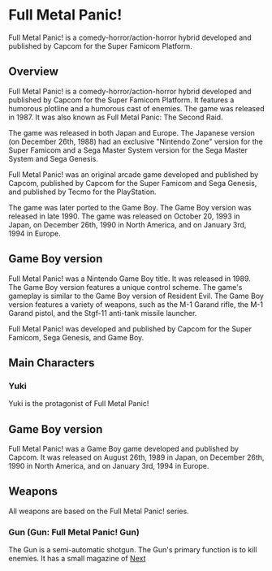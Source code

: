 # Full Metal Panic!

Full Metal Panic! is a comedy-horror/action-horror hybrid developed and published by Capcom for the Super Famicom Platform.

## Overview

Full Metal Panic! is a comedy-horror/action-horror hybrid developed and published by Capcom for the Super Famicom Platform. It features a humorous plotline and a humorous cast of enemies. The game was released in 1987. It was also known as Full Metal Panic: The Second Raid.

The game was released in both Japan and Europe. The Japanese version (on December 26th, 1988) had an exclusive "Nintendo Zone" version for the Super Famicom and a Sega Master System version for the Sega Master System and Sega Genesis.

Full Metal Panic! was an original arcade game developed and published by Capcom, published by Capcom for the Super Famicom and Sega Genesis, and published by Tecmo for the PlayStation.

The game was later ported to the Game Boy. The Game Boy version was released in late 1990. The game was released on October 20, 1993 in Japan, on December 26th, 1990 in North America, and on January 3rd, 1994 in Europe.

## Game Boy version

Full Metal Panic! was a Nintendo Game Boy title. It was released in 1989. The Game Boy version features a unique control scheme. The game's gameplay is similar to the Game Boy version of Resident Evil. The Game Boy version features a variety of weapons, such as the M-1 Garand rifle, the M-1 Garand pistol, and the Stgf-11 anti-tank missile launcher.

Full Metal Panic! was developed and published by Capcom for the Super Famicom, Sega Genesis, and Game Boy.

## Main Characters

### Yuki

Yuki is the protagonist of Full Metal Panic!

## Game Boy version

Full Metal Panic! was a Game Boy game developed and published by Capcom. It was released on August 26th, 1989 in Japan, on December 26th, 1990 in North America, and on January 3rd, 1994 in Europe.

## Weapons

All weapons are based on the Full Metal Panic! series.

### Gun (Gun: Full Metal Panic! Gun)

The Gun is a semi-automatic shotgun. The Gun's primary function is to kill enemies. It has a small magazine of
[Next](219.md)